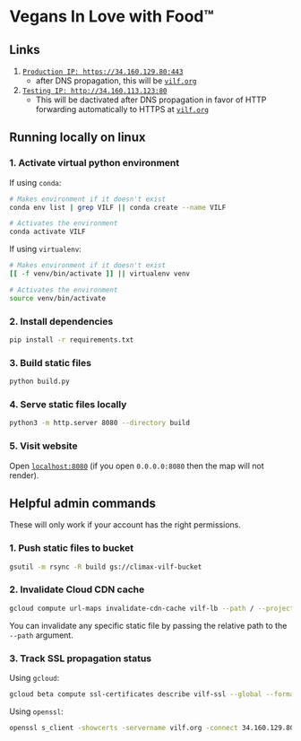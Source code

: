 # Vegans In Love with Food™

## Links

1. [`Production IP: https://34.160.129.80:443`](https://34.160.129.80:443)
    * after DNS propagation, this will be [`vilf.org`](vilf.org)
2. [`Testing IP: http://34.160.113.123:80`](http://34.160.113.123:80)
    * This will be dactivated after DNS propagation in favor of HTTP forwarding automatically to HTTPS at [`vilf.org`](vilf.org)

## Running locally on linux

### **1. Activate virtual python environment**

If using `conda`:

```bash
# Makes environment if it doesn't exist
conda env list | grep VILF || conda create --name VILF

# Activates the environment
conda activate VILF
```

If using `virtualenv`:

```bash
# Makes environment if it doesn't exist
[[ -f venv/bin/activate ]] || virtualenv venv

# Activates the environment
source venv/bin/activate
```

### **2. Install dependencies**

```bash
pip install -r requirements.txt
```

### **3. Build static files**

```bash
python build.py
```

### **4. Serve static files locally**

```bash
python3 -m http.server 8080 --directory build
```

### **5. Visit website**

Open [`localhost:8080`](localhost:8080) (if you open `0.0.0.0:8080` then the map will not render).

## Helpful admin commands

These will only work if your account has the right permissions.

### **1. Push static files to bucket**

```bash
gsutil -m rsync -R build gs://climax-vilf-bucket
```

### **2. Invalidate Cloud CDN cache**

```bash
gcloud compute url-maps invalidate-cdn-cache vilf-lb --path / --project climax-vilf
```

You can invalidate any specific static file by passing the relative path to the `--path` argument.

### **3. Track SSL propagation status**

Using `gcloud`:

```bash
gcloud beta compute ssl-certificates describe vilf-ssl --global --format="get(name, managed.status, managed.domainStatus)" --project climax-vilf
```

Using `openssl`:

```bash
openssl s_client -showcerts -servername vilf.org -connect 34.160.129.80:443 -verify 99 -verify_return_error
```